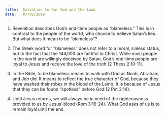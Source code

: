 ```yaml
---
title:  Salvation to Our God and the Lamb
date:   07/02/2019
---
```


1. Revelation describes God’s end-time people as “blameless.” This is in contrast to the people of the world, who choose to believe Satan’s lies. But what does it mean to be “blameless”?

2. The Greek word for “blameless” does not refer to a moral, sinless status, but to the fact that the 144,000 are faithful to Christ. While most people in the world are willingly deceived by Satan, God’s end-time people are loyal to Jesus and receive the love of the truth (2 Thess 2:10-11).

3. In the Bible, to be blameless means to walk with God as Noah, Abraham, and Job did. It means to reflect the true character of God, because they have washed their robes in the blood of the Lamb. It is because of Jesus that they can be found “spotless” before God (2 Pet 3:14).

4. Until Jesus returns, we will always be in need of the righteousness provided to us by Jesus’ blood (Rom 3:19-24). What God asks of us is to remain loyal until the end.
